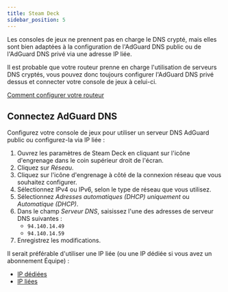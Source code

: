 ```yaml
---
title: Steam Deck
sidebar_position: 5
---
```


Les consoles de jeux ne prennent pas en charge le DNS crypté, mais elles sont bien adaptées à la configuration de l'AdGuard DNS public ou de l'AdGuard DNS privé via une adresse IP liée.

Il est probable que votre routeur prenne en charge l'utilisation de serveurs DNS cryptés, vous pouvez donc toujours configurer l'AdGuard DNS privé dessus et connecter votre console de jeux à celui-ci.

[Comment configurer votre routeur](/private-dns/connect-devices/routers/routers.md)

## Connectez AdGuard DNS

Configurez votre console de jeux pour utiliser un serveur DNS AdGuard public ou configurez-la via IP liée :

1. Ouvrez les paramètres de Steam Deck en cliquant sur l'icône d'engrenage dans le coin supérieur droit de l'écran.
2. Cliquez sur _Réseau_.
3. Cliquez sur l'icône d'engrenage à côté de la connexion réseau que vous souhaitez configurer.
4. Sélectionnez IPv4 ou IPv6, selon le type de réseau que vous utilisez.
5. Sélectionnez _Adresses automatiques (DHCP) uniquement_ ou _Automatique (DHCP)_.
6. Dans le champ _Serveur DNS_, saisissez l'une des adresses de serveur DNS suivantes :
   - `94.140.14.49`
   - `94.140.14.59`
7. Enregistrez les modifications.

Il serait préférable d'utiliser une IP liée (ou une IP dédiée si vous avez un abonnement Équipe) :

- [IP dédiées](/private-dns/connect-devices/other-options/dedicated-ip.md)
- [IP liées](/private-dns/connect-devices/other-options/linked-ip.md)
